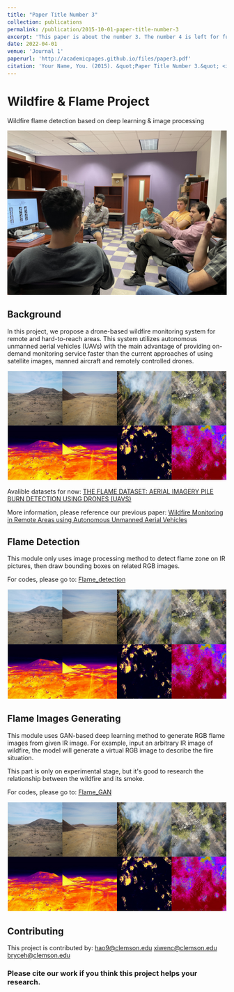 ```yaml
---
title: "Paper Title Number 3"
collection: publications
permalink: /publication/2015-10-01-paper-title-number-3
excerpt: 'This paper is about the number 3. The number 4 is left for future work.'
date: 2022-04-01
venue: 'Journal 1'
paperurl: 'http://academicpages.github.io/files/paper3.pdf'
citation: 'Your Name, You. (2015). &quot;Paper Title Number 3.&quot; <i>Journal 1</i>. 1(3).'
---
```


# Wildfire & Flame Project
Wildfire flame detection based on deep learning & image processing

<!-- [Paper link:](http://academicpages.github.io/files/paper3.pdf) -->

<!-- Recommended citation: Your Name, You. (2015). "Paper Title Number 3." <i>Journal 1</i>. 1(3). -->

![iSeND Lab Weekly Meeting](./images/IMG_0393.png)


## Background
In this project, we propose a drone-based wildfire monitoring system for remote and hard-to-reach areas. This system utilizes autonomous unmanned aerial vehicles (UAVs) with the main advantage of providing on-demand monitoring service faster than the current approaches of using satellite images, manned aircraft and remotely controlled drones.

![Sample of Dataset](./images/flame.jpg)


Avalible datasets for now:
<a href="https://ieee-dataport.org/open-access/flame-dataset-aerial-imagery-pile-burn-detection-using-drones-uavs">THE FLAME DATASET: AERIAL IMAGERY PILE BURN DETECTION USING DRONES (UAVS)</a>


More information, please reference our previous paper:
<a href="https://ieeexplore.ieee.org/abstract/document/8845309">Wildfire Monitoring in Remote Areas using Autonomous Unmanned Aerial Vehicles</a>


## Flame Detection
This module only uses image processing method to detect flame zone on IR pictures, then draw bounding boxes on related RGB images.

For codes, please go to: [Flame_detection](Flame_detection)

![Flame detection](./images/flame.jpg)
<!-- <img src="./images/Figure%202022-06-30%20001211.png" width="500px"> -->




## Flame Images Generating
This module uses GAN-based deep learning method to generate RGB flame images from given IR image. For example, input an arbitrary IR image of wildfire, the model will generate a virtual RGB image to describe the fire situation.

This part is only on experimental stage, but it's good to research the relationship between the wildfire and its smoke.

For codes, please go to: [Flame_GAN](Flame_GAN)

![Flame GAN](./images/flame.jpg)
<!-- <img src="./images/Figure%202022-06-16%20233050.png" width="500px"> -->





## Contributing
This project is contributed by: 
<a href="hao9@g.clemson.edu">hao9@clemson.edu</a>
<a href="xiwenc@g.clemson.edu">xiwenc@clemson.edu</a>
<a href="bryceh@g.clemson.edu">bryceh@clemson.edu</a>

### Please cite our work if you think this project helps your research.







